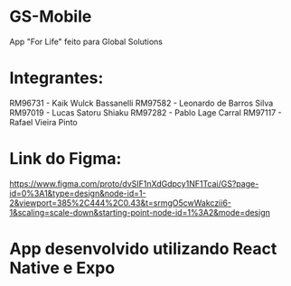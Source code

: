 # GS-Mobile
App "For Life" feito para Global Solutions

# Integrantes:

RM96731 - Kaik Wulck Bassanelli
RM97582 - Leonardo de Barros Silva
RM97019 - Lucas Satoru Shiaku
RM97282 - Pablo Lage Carral
RM97117 - Rafael Vieira Pinto


# Link do Figma:
https://www.figma.com/proto/dvSIF1nXdGdpcy1NF1Tcai/GS?page-id=0%3A1&type=design&node-id=1-2&viewport=385%2C444%2C0.43&t=srmgO5cwWakczii6-1&scaling=scale-down&starting-point-node-id=1%3A2&mode=design

# App desenvolvido utilizando React Native e  Expo